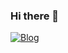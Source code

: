### Hi there 👋

[![Blog](https://img.shields.io/badge/Line-00C300?style=for-the-badge&logo=line&logoColor=white)]([htt](https://judge.beecrowd.com/pt/problems/index/1?page=2))
